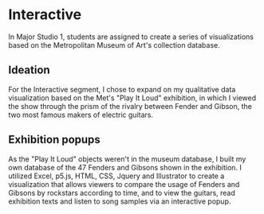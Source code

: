 # Interactive 

In Major Studio 1, students are assigned to create a series of visualizations based on the Metropolitan Museum of Art's collection database. 

## Ideation 

For the Interactive segment, I chose to expand on my qualitative data visualization based on the Met's "Play It Loud" exhibition, in which I viewed the show through the prism of the rivalry between Fender and Gibson, the two most famous makers of electric guitars. 

## Exhibition popups 

 As the "Play It Loud" objects weren't in the museum database, I built my own database of the 47 Fenders and Gibsons shown in the exhibition. I utilized Excel, p5.js, HTML, CSS, Jquery and Illustrator to create a visualization that allows viewers to compare the usage of Fenders and Gibsons by rockstars according to time, and to view the guitars, read exhibition texts and listen to song samples via an interactive popup. 
